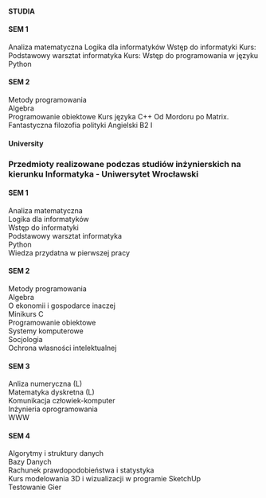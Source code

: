 #### STUDIA

#### SEM 1
Analiza matematyczna
Logika dla informatyków
Wstęp do informatyki
Kurs: Podstawowy warsztat informatyka
Kurs: Wstęp do programowania w języku Python
                      

#### SEM 2
Metody programowania  
Algebra  
Programowanie obiektowe
Kurs języka C++
Od Mordoru po Matrix. Fantastyczna filozofia polityki
Angielski B2 I
              
#### University
### Przedmioty realizowane podczas studiów inżynierskich na kierunku Informatyka - Uniwersytet Wrocławski

#### SEM 1
Analiza matematyczna  
Logika dla informatyków  
Wstęp do informatyki  
Podstawowy warsztat informatyka  
Python  
Wiedza przydatna w pierwszej pracy  

#### SEM 2
Metody programowania  
Algebra  
O ekonomii i gospodarce inaczej  
Minikurs C  
Programowanie obiektowe  
Systemy komputerowe  
Socjologia  
Ochrona własności intelektualnej  

#### SEM 3
Anliza numeryczna (L)  
Matematyka dyskretna (L)  
Komunikacja człowiek-komputer  
Inżynieria oprogramowania  
WWW  

#### SEM 4
Algorytmy i struktury danych   
Bazy Danych  
Rachunek prawdopodobieństwa i statystyka  
Kurs modelowania 3D i wizualizacji w programie SketchUp  
Testowanie Gier  

